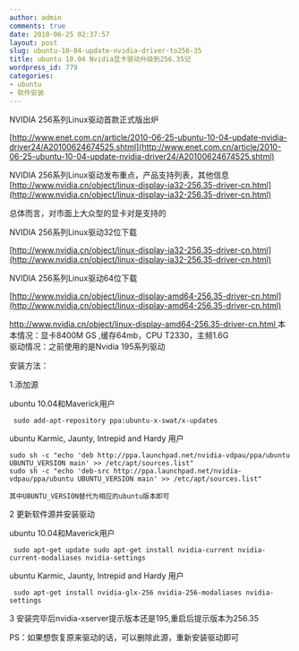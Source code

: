 ```yaml
---
author: admin
comments: true
date: 2010-06-25 02:37:57
layout: post
slug: ubuntu-10-04-update-nvidia-driver-to256-35
title: ubuntu 10.04 Nvidia显卡驱动升级到256.35记
wordpress_id: 779
categories:
- ubuntu
- 软件安装
---
```


NVIDIA 256系列Linux驱动首款正式版出炉

[http://www.enet.com.cn/article/2010-06-25-ubuntu-10-04-update-nvidia-driver24/A20100624674525.shtml](http://www.enet.com.cn/article/2010-06-25-ubuntu-10-04-update-nvidia-driver24/A20100624674525.shtml)

NVIDIA 256系列Linux驱动发布重点，产品支持列表，其他信息[http://www.nvidia.cn/object/linux-display-ia32-256.35-driver-cn.html](http://www.nvidia.cn/object/linux-display-ia32-256.35-driver-cn.html)  

总体而言，对市面上大众型的显卡对是支持的

NVIDIA 256系列Linux驱动32位下载  

[http://www.nvidia.cn/object/linux-display-ia32-256.35-driver-cn.html](http://www.nvidia.cn/object/linux-display-ia32-256.35-driver-cn.html)

NVIDIA 256系列Linux驱动64位下载  

[http://www.nvidia.cn/object/linux-display-amd64-256.35-driver-cn.html](http://www.nvidia.cn/object/linux-display-amd64-256.35-driver-cn.html)

[http://www.nvidia.cn/object/linux-display-amd64-256.35-driver-cn.html ](http://www.nvidia.cn/object/linux-display-amd64-256.35-driver-cn.html)本本情况：显卡8400M GS ,缓存64mb，CPU T2330，主频1.6G  
驱动情况：之前使用的是Nvidia 195系列驱动  

安装方法：  

1.添加源

ubuntu 10.04和Maverick用户 

     sudo add-apt-repository ppa:ubuntu-x-swat/x-updates

ubuntu Karmic, Jaunty, Intrepid and Hardy 用户
 
    sudo sh -c "echo 'deb http://ppa.launchpad.net/nvidia-vdpau/ppa/ubuntu UBUNTU_VERSION main' >> /etc/apt/sources.list"
    sudo sh -c "echo 'deb-src http://ppa.launchpad.net/nvidia-vdpau/ppa/ubuntu UBUNTU_VERSION main' >> /etc/apt/sources.list"

    其中UBUNTU_VERSION替代为相应的ubuntu版本即可  

2 更新软件源并安装驱动

ubuntu 10.04和Maverick用户  

     sudo apt-get update sudo apt-get install nvidia-current nvidia-current-modaliases nvidia-settings   

ubuntu Karmic, Jaunty, Intrepid and Hardy 用户  

     sudo apt-get install nvidia-glx-256 nvidia-256-modaliases nvidia-settings 

3 安装完毕后nvidia-xserver提示版本还是195,重启后提示版本为256.35

PS：如果想恢复原来驱动的话，可以删除此源，重新安装驱动即可

